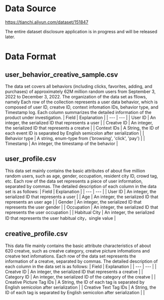 # Data Source
https://tianchi.aliyun.com/dataset/151847

The entire dataset disclosure application is in progress and will be released later.


# Data Format

## user_behavior_creative_sample.csv
The data set covers all behaviors (including clicks, favorites, adding, and purchases) of approximately 62M million random users from September 3, 2022 to December 3, 2022. The organization of the data set as fllows, namely Each row of the collection represents a user data behavior, which is composed of user ID, creatve ID, context infomation IDs, behavior type, and Timestamp log. Each column summarizes the detailed information of the product under investigation.
| Field | Explanation |
| --- | --- |
| User ID | An integer, the serialized ID that represents a user |
| Creatve ID | An integer, the serialized ID that represents a creatve |
| Context IDs | A String, the ID of each event ID is separated by English semicolon after serialization |
| Behavior type | A string, enum-type from ('browsing', 'click', 'pay') |
| Timestamp | An integer, the timestamp of the behavior |


## user_profile.csv
This data set mainly contains the basic attributes of about five million random users, such as age, gender, occupation, resident city ID, crowd tag, etc. Each row of the data set represents a piece of user information, separated by commas. The detailed description of each column in the data set is as follows:
| Field | Explanation |
| --- | --- |
| User ID | An integer, the serialized ID that represents a user |
| Age | An integer, the serialized ID that represents an user age |
| Gender | An integer, the serialized ID that represents the user gender |
| Occupation | An integer, the serialized ID that represents the user occupation |
| Habitual City | An integer, the serialized ID that represents the user habitual city，single value |

## creative_profile.csv

This data file mainly contains the basic attribute characteristics of about 620 creatve, such as creatve category, creatve picture infomations and creatve text infomations. Each row of the data set represents the information of a creatve, separated by commas. The detailed description of each column in the data set is as follows:
| Field | Explanation |
| --- | --- |
| Creatve ID | An integer, the serialized ID that represents a creatve |
| Category ID | An integer, the serialized ID of the category of the creatve |
| Creative Picture Tag IDs | A String, the ID of each tag is separated by English semicolon after serialization |
| Creative Text Tag IDs | A String, the ID of each tag is separated by English semicolon after serialization |
|

